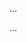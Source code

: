 <panel type="warning" header=":trophy: Can write simple user stories :star::star:" expandable expanded no-close>

<panel type="info" header=":trophy: Can write more detailed user stories :star::star::star:" expandable>
  <include src="../../book/specifyingRequirements/userStories/details/full.md" />
  <panel header=":dart: Evidence" expanded>

...

  </panel>
</panel>

<panel type="info" header=":trophy: Can use user stories to manage requirements of project :star::star::star:" expandable>
  <include src="../../book/specifyingRequirements/userStories/usage/full.md" />
  <panel header=":dart: Evidence" expanded>

...

  </panel>
</panel>

</panel>

